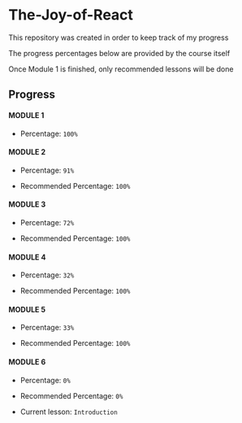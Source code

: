 # The-Joy-of-React

This repository was created in order to keep track of my progress

The progress percentages below are provided by the course itself

Once Module 1 is finished, only recommended lessons will be done

## Progress

#### MODULE 1

- Percentage: ```100%```

#### MODULE 2

- Percentage: ```91%```

- Recommended Percentage: ```100%```

#### MODULE 3

- Percentage: ```72%```

- Recommended Percentage: ```100%```

#### MODULE 4

- Percentage: ```32%```

- Recommended Percentage: ```100%```

#### MODULE 5

- Percentage: ```33%```

- Recommended Percentage: ```100%```

#### MODULE 6

- Percentage: ```0%```

- Recommended Percentage: ```0%```

- Current lesson: ```Introduction```
